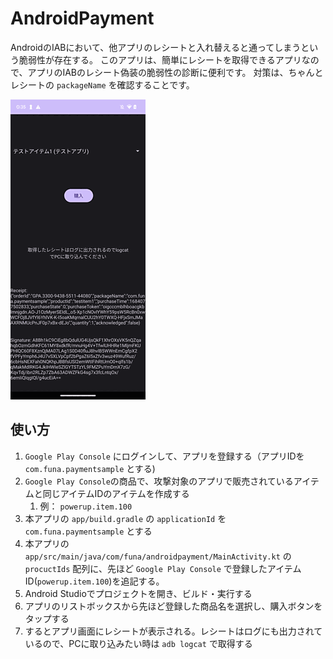 # AndroidPayment

AndroidのIABにおいて、他アプリのレシートと入れ替えると通ってしまうという脆弱性が存在する。
このアプリは、簡単にレシートを取得できるアプリなので、アプリのIABのレシート偽装の脆弱性の診断に便利です。
対策は、ちゃんとレシートの `packageName` を確認することです。

![スクリーンショット](screenshot/screenshot.png)

## 使い方

1. `Google Play Console` にログインして、アプリを登録する（アプリIDを `com.funa.paymentsample` とする)
2. `Google Play Console`の商品で、攻撃対象のアプリで販売されているアイテムと同じアイテムIDのアイテムを作成する
    1. 例： `powerup.item.100`
3. 本アプリの `app/build.gradle` の `applicationId` を `com.funa.paymentsample` とする
4. 本アプリの `app/src/main/java/com/funa/androidpayment/MainActivity.kt` の `procuctIds` 配列に、先ほど `Google Play Console` で登録したアイテムID(`powerup.item.100`)を追記する。
5. Android Studioでプロジェクトを開き、ビルド・実行する
6. アプリのリストボックスから先ほど登録した商品名を選択し、購入ボタンをタップする
7. するとアプリ画面にレシートが表示される。レシートはログにも出力されているので、PCに取り込みたい時は `adb logcat` で取得する

